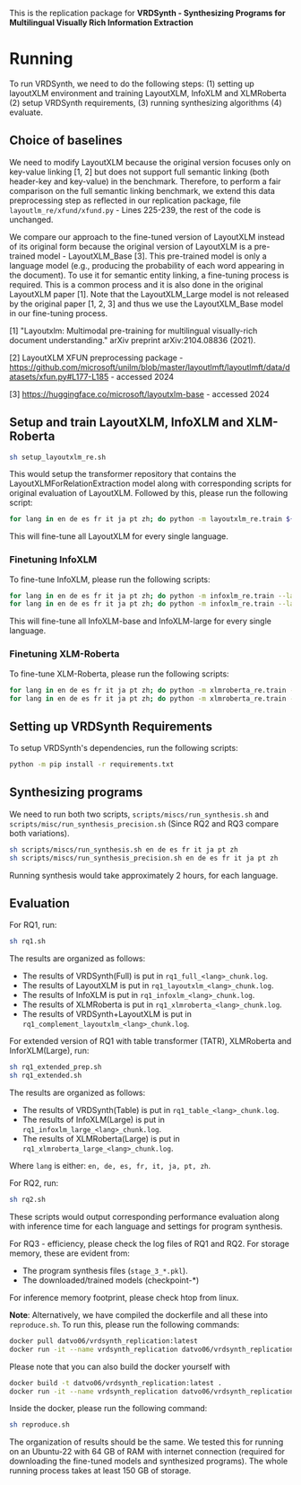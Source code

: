 This is the replication package for **VRDSynth - Synthesizing Programs for Multilingual Visually Rich Information Extraction**
# Running
To run VRDSynth, we need to do the following steps: (1) setting up layoutXLM environment and training LayoutXLM, InfoXLM and XLMRoberta (2) setup VRDSynth requirements, (3) running synthesizing algorithms (4) evaluate.

## Choice of baselines
We need to modify LayoutXLM because the original version focuses only on key-value linking [1, 2] but does not support full semantic linking (both header-key and key-value) in the benchmark. Therefore, to perform a fair comparison on the full semantic linking benchmark, we extend this data preprocessing step as reflected in our replication package, file `layoutlm_re/xfund/xfund.py` - Lines 225-239, the rest of the code is unchanged. 

We compare our approach to the fine-tuned version of LayoutXLM instead of its original form because the original version of LayoutXLM is a pre-trained model - LayoutXLM\_Base [3]. This pre-trained model is only a language model (e.g., producing the probability of each word appearing in the document). To use it for semantic entity linking, a fine-tuning process is required. This is a common process and it is also done in the original LayoutXLM paper [1]. Note that the LayoutXLM\_Large model is not released by the original paper [1, 2, 3] and thus we use the LayoutXLM\_Base model in our fine-tuning process.

[1] "Layoutxlm: Multimodal pre-training for multilingual visually-rich document understanding." arXiv preprint arXiv:2104.08836 (2021).

[2] LayoutXLM XFUN preprocessing package - https://github.com/microsoft/unilm/blob/master/layoutlmft/layoutlmft/data/datasets/xfun.py#L177-L185 - accessed 2024

[3] https://huggingface.co/microsoft/layoutxlm-base - accessed 2024


## Setup and train LayoutXLM, InfoXLM and XLM-Roberta
```sh
sh setup_layoutxlm_re.sh
```
This would setup the transformer repository that contains the LayoutXLMForRelationExtraction model along with corresponding scripts for original evaluation of LayoutXLM. Followed by this, please run the following script:
```sh
for lang in en de es fr it ja pt zh; do python -m layoutxlm_re.train ${lang}; done
```
This will fine-tune all LayoutXLM for every single language.

### Finetuning InfoXLM
To fine-tune InfoXLM, please run the following scripts:
```sh
for lang in en de es fr it ja pt zh; do python -m infoxlm_re.train --lang ${lang} --model_type infoxlm-base > train_infoxlm_base_${lang}.log; done
for lang in en de es fr it ja pt zh; do python -m infoxlm_re.train --lang ${lang} --model_type infoxlm-large; done
```
This will fine-tune all InfoXLM-base and InfoXLM-large for every single language.

### Finetuning XLM-Roberta
To fine-tune XLM-Roberta, please run the following scripts:
```sh
for lang in en de es fr it ja pt zh; do python -m xlmroberta_re.train --lang ${lang} --model_type xlm-roberta-base > train_xlmroberta_base_${lang}.log; done
for lang in en de es fr it ja pt zh; do python -m xlmroberta_re.train --lang ${lang} --model_type xlm-roberta-large > train_xlmroberta_large_${lang}.log; done
```

## Setting up VRDSynth Requirements
To setup VRDSynth's dependencies, run the following scripts:
```sh
python -m pip install -r requirements.txt
```
## Synthesizing programs
We need to run both two scripts, `scripts/miscs/run_synthesis.sh` and `scripts/misc/run_synthesis_precision.sh` (Since RQ2 and RQ3 compare both variations).
```sh
sh scripts/miscs/run_synthesis.sh en de es fr it ja pt zh
sh scripts/miscs/run_synthesis_precision.sh en de es fr it ja pt zh
```
Running synthesis would take approximately 2 hours, for each language.

## Evaluation

For RQ1, run:
```sh
sh rq1.sh
```

The results are organized as follows:
- The results of VRDSynth(Full) is put in `rq1_full_<lang>_chunk.log`.
- The results of LayoutXLM is put in `rq1_layoutxlm_<lang>_chunk.log`.
- The results of InfoXLM is put in `rq1_infoxlm_<lang>_chunk.log`.
- The results of XLMRoberta is put in `rq1_xlmroberta_<lang>_chunk.log`.
- The results of VRDSynth+LayoutXLM is put in `rq1_complement_layoutxlm_<lang>_chunk.log`.

For extended version of RQ1 with table transformer (TATR), XLMRoberta and InforXLM(Large), run:

```sh
sh rq1_extended_prep.sh
sh rq1_extended.sh
```

The results are organized as follows:
- The results of VRDSynth(Table) is put in `rq1_table_<lang>_chunk.log`.
- The results of InfoXLM(Large) is put in `rq1_infoxlm_large_<lang>_chunk.log`.
- The results of XLMRoberta(Large) is put in `rq1_xlmroberta_large_<lang>_chunk.log`.

Where `lang` is either: `en, de, es, fr, it, ja, pt, zh`.


For RQ2, run:
```sh
sh rq2.sh
```
These scripts would output corresponding performance evaluation along with inference time for each language and settings for program synthesis.

For RQ3 - efficiency, please check the log files of RQ1 and RQ2. For storage memory, these are evident from:
- The program synthesis files (`stage_3_*.pkl`).
- The downloaded/trained models (checkpoint-*)

For inference memory footprint, please check htop from linux.

**Note**: Alternatively, we have compiled the dockerfile and all these into `reproduce.sh`. To run this, please run the following commands:

```sh
docker pull datvo06/vrdsynth_replication:latest
docker run -it --name vrdsynth_replication datvo06/vrdsynth_replication:latest /bin/bash
```
Please note that you can also build the docker yourself with
```sh
docker build -t datvo06/vrdsynth_replication:latest .
docker run -it --name vrdsynth_replication datvo06/vrdsynth_replication:latest /bin/bash
```
Inside the docker, please run the following command:
```sh
sh reproduce.sh
```
The organization of results should be the same.
We tested this for running on an Ubuntu-22 with 64 GB of RAM with internet connection (required for downloading the fine-tuned models and synthesized programs). The whole running process takes at least 150 GB of storage.

